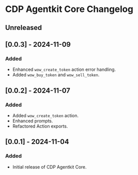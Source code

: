 # CDP Agentkit Core Changelog

## Unreleased

## [0.0.3] - 2024-11-09

### Added

- Enhanced `wow_create_token` action error handling.
- Added `wow_buy_token` and `wow_sell_token`.

## [0.0.2] - 2024-11-07

### Added

- Added `wow_create_token` action.
- Enhanced prompts.
- Refactored Action exports.

## [0.0.1] - 2024-11-04

### Added

- Initial release of CDP Agentkit Core.
